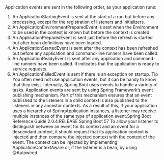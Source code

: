 Application events are sent in the following order, as your application runs:
1. An ApplicationStartingEvent is sent at the start of a run but before any processing, except
for the registration of listeners and initializers.
2. An ApplicationEnvironmentPreparedEvent is sent when the Environment to be used in the
context is known but before the context is created.
3. An ApplicationPreparedEvent is sent just before the refresh is started but after bean definitions
have been loaded.
4. An ApplicationStartedEvent is sent after the context has been refreshed but before any
application and command-line runners have been called.
5. An ApplicationReadyEvent is sent after any application and command-line runners have been
called. It indicates that the application is ready to service requests.
6. An ApplicationFailedEvent is sent if there is an exception on startup.
Tip
You often need not use application events, but it can be handy to know that they exist. Internally,
Spring Boot uses events to handle a variety of tasks.
Application events are sent by using Spring Framework’s event publishing mechanism. Part of this
mechanism ensures that an event published to the listeners in a child context is also published
to the listeners in any ancestor contexts. As a result of this, if your application uses a hierarchy
of SpringApplication instances, a listener may receive multiple instances of the same type of
application event.Spring Boot Reference Guide
2.0.4.RELEASE Spring Boot 57
To allow your listener to distinguish between an event for its context and an event for a
descendant context, it should request that its application context is injected and then compare
the injected context with the context of the event. The context can be injected by implementing
ApplicationContextAware or, if the listener is a bean, by using @Autowired
